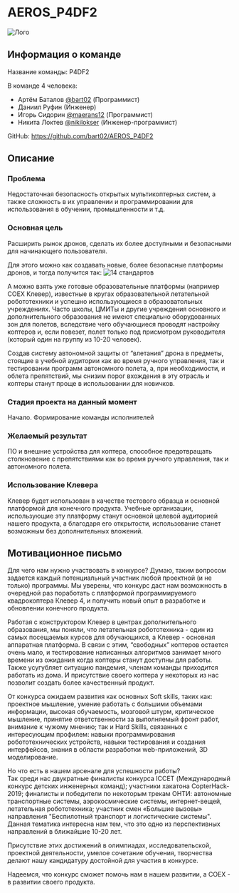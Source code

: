# AEROS_P4DF2
![Лого](https://user-images.githubusercontent.com/19249148/80911710-51fbf680-8d62-11ea-91e2-455aff43c6bd.jpg)

## Информация о команде
Название команды: P4DF2

В команде 4 человека: 
- Артём Баталов [@bart02](https://github.com/bart02) (Программист)
- Даниил Руфин (Инженер)
- Игорь Сидорин [@maerans12](https://github.com/maerans12) (Программист)
- Никита Локтев [@nikilokser](https://github.com/nikilokser) (Инженер-программист)

GitHub: https://github.com/bart02/AEROS_P4DF2

## Описание
### Проблема
Недостаточная безопасность открытых мультикоптерных систем, а также сложность в их управлении и программировании для использования в обучении, промышленности и т.д.

### Основная цель
Расширить рынок дронов, сделать их более доступными и безопасными для начинающего пользователя.

Для этого можно как создавать новые, более безопасные платформы дронов, и тогда получится так:
![14 стандартов](https://techrocks.ru/wp-content/uploads/2017/12/content_standards.png)

А можно взять уже готовые образовательные платформы (например COEX Клевер), известные в кругах образовательной летательной робототехники и успешно использующиеся в образоватольных учреждениях.
Часто школы, ЦМИТы и другие учреждения основного и дополнительного образования не имеют специально оборудованных зон для полетов, вследствие чего обучающиеся проводят настройку коптеров и, если повезет, полет только под присмотром руководителя (который один на группу из 10-20 человек).

Создав систему автономной защиты от “влетания” дрона в предметы, стоящие в учебной аудитории как во время ручного управления, так и тестировании программ автономного полета, а, при необходимости, и облета препятствий, мы снизим порог вхождения в эту отрасль и коптеры станут проще в использовании для новичков.

### Стадия проекта на данный момент
Начало. Формирование команды исполнителей

### Желаемый результат
ПО и внешние устройства для коптера, способное предотвращать столкновение с препятствиями как во время ручного управления, так и автономного полета.

### Использование Клевера
Клевер будет использован в качестве тестового образца и основной платформой для конечного продукта. Учебные организации, использующие эту платформу станут основной целевой аудиторией нашего продукта, а благодаря его открытости, использование станет возможным без дополнительных вложений.

## Мотивационное письмо
Для чего нам нужно участвовать в конкурсе? Думаю, таким вопросом задается каждый потенциальный участник любой проектной (и не только) программы. 
Мы уверены, что конкурс даст нам возможность в очередной раз поработать с платформой программируемого квадрокоптера Клевер 4, и получить новый опыт в разработке и обновлении конечного продукта.

Работая с конструктором Клевер в центрах дополнительного образования, мы поняли, что летательная робототехника - один из самых посещаемых курсов для обучающихся, а Клевер - основная аппаратная платформа. В связи с этим, “свободных” коптеров остается очень мало, и тестирование написанных алгоритмов занимает много времени из ожидания когда коптеры станут доступны для работы. Также усугубляет ситуацию пандемия, членам команды приходится работать из дома. И присутствие своего коптера у некоторых из нас позволит создать более качественный продукт.

От конкурса ожидаем развития как основных Soft skills, таких как: проектное мышление, умение работать с большими объемами информации, высокая обучаемость, мозговой штурм, критическое мышление, принятие ответственности за выполняемый фронт работ, внимание к чужому мнению; так и Hard Skills, связанных с интересующим профилем: навыки программирования робототехнических устройств, навыки тестирования и создания интерфейсов, знания в области разработки web-приложений, 3D моделирование.

Но что есть в нашем арсенале для успешности работы?  
Так среди нас двукратные финалисты конкурса ICCET (Международный конкурс детских инженерных команд); участники хакатона CopterHack-2019; финалисты и победители по некоторым трекам ОНТИ: автономные транспортные системы, аэрокосмические системы, интернет-вещей, летательная робототехника; участник смен «Большие вызовы» направления "Беспилотный транспорт и логистические системы".  
Данная тематика интересна нам тем, что это одно из перспективных направлений в ближайшие 10-20 лет.

Присутствие этих достижений в олимпиадах, исследовательской, проектной деятельности, умелое сочетание обучения, творчества делают нашу кандидатуру достойной для участия в конкурсе.

Надеемся, что конкурс сможет помочь нам в нашем развитии, а COEX - в развитии своего продукта.
